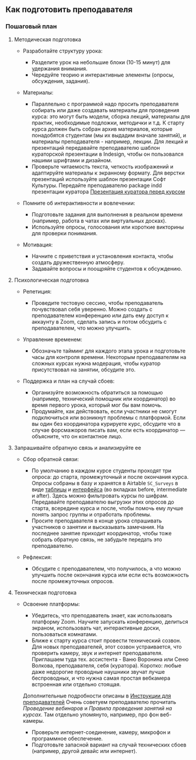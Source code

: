 ## Как подготовить преподавателя

### Пошаговый план

1. Методическая подготовка

    - Разработайте структуру урока:

        - Разделите урок на небольшие блоки (10-15 минут) для удержания внимания.
        - Чередуйте теорию и интерактивные элементы (опросы, обсуждения, задания).
    - Материалы:

        - Параллельно с программой надо просить преподавателя собирать или даже создавать материалы для проведения курса: это могут быть модели, сборка лекций, материалы для практик, необходимые подложки, методички и т.д. К старту курса должен быть собран архив материалов, которые понадобятся студентам (мы их выдадим вначале занятий), и материалы преподавателя - например, лекции. Для лекций и презентаций передавайте преподавателю шаблон кураторской презентации в Indesign, чтобы он пользовался нашими шрифтами и дизайном.
        - Проверьте читаемость текста, четкость изображений и адаптируйте материалы к экранному формату. Для верстки презентаций используйте шаблон презентации Софт Культуры. Передайте преподавателю package indd презентации куратора [Презентация куратора перед курсом](https://www.notion.so/8c99e6f8caa84b8091d5d86c6c55433f?pvs=21)

    - Помните  об интерактивности и вовлечении:

        - Подготовьте задания для выполнения в реальном времени (например, работа в чатах или виртуальных досках).
        - Используйте опросы, голосования или короткие викторины для проверки понимания.
    - Мотивация:

        - Начните с приветствия и установления контакта, чтобы создать дружественную атмосферу.
        - Задавайте вопросы и поощряйте студентов к обсуждению.

2. Психологическая подготовка

    - Репетиция:

        - Проведите тестовую сессию, чтобы преподаватель почувствовал себя уверенно. Можно создать с преподавателем конференцию или дать ему доступ к аккаунту в Zoom, сделать запись и потом обсудить с преподавателем, что можно улучшить.
    - Управление временем:

        - Обозначьте тайминг для каждого этапа урока и подготовьте часы для контроля времени. Некоторым преподавателям на сложных курсах нужна модерация, чтобы куратор присутствовал на занятии, обсудите это.
    - Поддержка и план на случай сбоев:

        - Организуйте возможность обратиться за помощью (например, технический помощник или координатор) во время первого урока, который мог бы вам помочь.
        - Продумайте, как действовать, если участники не смогут подключиться или возникнут проблемы с платформой. Если вы один без координатора курируете курс, обсудите что в случае форсмажоров писать вам, если есть координатор — объясните, что он контактное лицо.

3. Запрашивайте обратную связь и анализируйте ее

    - Сбор обратной связи:

        - По умолчанию в каждом курсе студенты проходят три опроса: до старта, промежуточный и после окончания курса. Опросы собраны в базу и хранятся в Airtable `SC_Surveys` в виде [таблицы](https://airtable.com/appLWHEbUTtBeOquq/tblUEVrUYSVWJrPB9/viwGOcXHWPtndLRiV?blocks=hide) и [интерфейса](https://airtable.com/appLWHEbUTtBeOquq/pagrvBBq64x8snYtN) (во вкладках before, intermediate и after). Здесь можно фильтровать курсы по шифрам. Передавайте преподавателю выгрузки этих опросов до старта, всередине курса и после, чтобы помочь ему лучше понять запрос группы и отработать проблемы.
        - Просите преподавателя в конце урока спрашивать участников о занятии и высказывать замечания. На последнее занятие приходит координатор, чтобы тоже собрать обратную связь, не забудьте передать это преподавателю.
    - Рефлексия:
        - Обсудите с преподавателем, что получилось, а что можно улучшить после окончания курса или если есть возможность после промежуточных опросов.

4. Техническая подготовка

    - Освоение платформы:
    
        - Убедитесь, что преподаватель знает, как использовать платформу Zoom. Научите запускать конференцию, делиться экраном, использовать чат, интерактивные доски, пользоваться комнатами.
        - Ближе к старту курса стоит провести технический созвон. Для новых преподавателей, этот созвон устраивается, что проверить камеру, звук и интернет преподавателя. Приглашаем туда тех. ассистента - Ваню Воронина или Сеню Волкова, преподавателя, себя (куратора). Коротко: любые даже недорогие проводные наушники звучат лучше беспроводных, и что нужна самая простая вебкамера встроенная или отдельно стоящая. 
        
        Дополнительные подробности описаны в [Инструкции для преподавателей](https://www.notion.so/8d0464b4b85d4862803ef69cef29b006?pvs=21) Очень советуем преподавателю прочитать *Проведение вебинаров* и *Правила проведения занятий на курсах*. Там отдельно упомянуто, например, про фон веб-камеры.
        - Проверьте интернет-соединение, камеру, микрофон и программное обеспечение.
        - Подготовьте запасной вариант на случай технических сбоев (например, другой девайс или интернет).

